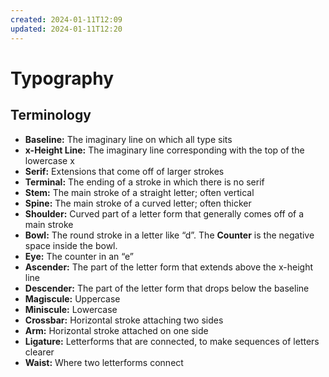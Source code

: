 ```yaml
---
created: 2024-01-11T12:09
updated: 2024-01-11T12:20
---
```

# Typography

## Terminology

- **Baseline:** The imaginary line on which all type sits
- **x-Height Line:** The imaginary line corresponding with the top of the lowercase x
- **Serif:** Extensions that come off of larger strokes
- **Terminal:** The ending of a stroke in which there is no serif
- **Stem:** The main stroke of a straight letter; often vertical
- **Spine:** The main stroke of a curved letter; often thicker
- **Shoulder:** Curved part of a letter form that generally comes off of a main stroke
- **Bowl:** The round stroke in a letter like “d”. The **Counter** is the negative space inside the bowl.
- **Eye:** The counter in an “e”
- **Ascender:** The part of the letter form that extends above the x-height line
- **Descender:** The part of the letter form that drops below the baseline 
- **Magiscule:** Uppercase
- **Miniscule:** Lowercase
- **Crossbar:** Horizontal stroke attaching two sides
- **Arm:** Horizontal stroke attached on one side
- **Ligature:** Letterforms that are connected, to make sequences of letters clearer
- **Waist:** Where two letterforms connect